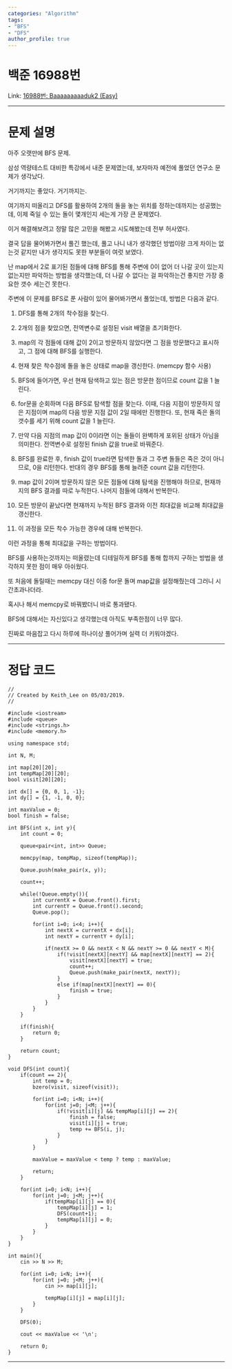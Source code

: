 ```yaml
---
categories: "Algorithm"
tags: 
- "BFS"
- "DFS"
author_profile: true
---
```

# 백준 16988번
Link: [16988번: Baaaaaaaaaduk2 (Easy)][BOJLink]

[BOJLink]: https://www.acmicpc.net/problem/16988
<hr/>

# 문제 설명
아주 오랫만에 BFS 문제.

삼성 역량테스트 대비한 특강에서 내준 문제였는데, 보자마자 예전에 풀었던 연구소 문제가 생각났다.

거기까지는 좋았다. 거기까지는.

여기까지 떠올리고 DFS를 활용하여 2개의 돌을 놓는 위치를 정하는데까지는 성공했는데, 이제 죽일 수 있는 돌이 몇개인지 세는게 가장 큰 문제였다.

이거 해결해보려고 정말 많은 고민을 해봤고 시도해봤는데 전부 허사였다.

결국 답을 물어봐가면서 풀긴 했는데, 풀고 나니 내가 생각했던 방법이랑 크게 차이는 없는것 같지만 내가 생각지도 못한 부분들이 여럿 보였다.

난 map에서 2로 표기된 점들에 대해 BFS를 통해 주변에 0이 없어 더 나갈 곳이 있는지 없는지만 파악하는 방법을 생각했는데, 더 나갈 수 없다는 걸 파악하는건 좋지만 가장 중요한 갯수 세는건 못한다.

주변에 이 문제를 BFS로 푼 사람이 있어 물어봐가면서 풀었는데, 방법은 다음과 같다.

1) DFS를 통해 2개의 착수점을 찾는다.

2) 2개의 점을 찾았으면, 전역변수로 설정된 visit 배열을 초기화한다.

3) map의 각 점들에 대해 값이 2이고 방문하지 않았다면 그 점을 방문했다고 표시하고, 그 점에 대해 BFS를 실행한다.

4) 현재 찾은 착수점에 돌을 놓은 상태로 map을 갱신한다. (memcpy 함수 사용)

5) BFS에 들어가면, 우선 현재 탐색하고 있는 점은 방문한 점이므로 count 값을 1 늘린다.

6) for문을 순회하며 다음 BFS로 탐색할 점을 찾는다. 이때, 다음 지점이 방문하지 않은 지점이며 map의 다음 방문 지점 값이 2일 때에만 진행한다. 또, 현재 죽은 돌의 갯수를 세기 위해 count 값을 1 늘린다.

7) 만약 다음 지점의 map 값이 0이라면 이는 돌들이 완벽하게 포위된 상태가 아님을 의미한다. 전역변수로 설정된 finish 값을 true로 바꿔준다.

8) BFS를 완료한 후, finish 값이 true라면 탐색한 돌과 그 주변 돌들은 죽은 것이 아니므로, 0을 리턴한다. 반대의 경우 BFS를 통해 늘려준 count 값을 리턴한다.

9) map 값이 2이며 방문하지 않은 모든 점들에 대해 탐색을 진행해야 하므로, 현재까지의 BFS 결과를 따로 누적한다. 나머지 점들에 대해서 반복한다.

10) 모든 방문이 끝났다면 현재까지 누적된 BFS 결과와 이전 최대값을 비교해 최대값을 갱신한다.

11) 이 과정을 모든 착수 가능한 경우에 대해 반복한다.

이런 과정을 통해 최대값을 구하는 방법이다.

BFS를 사용하는것까지는 떠올렸는데 디테일하게 BFS를 통해 합까지 구하는 방법을 생각하지 못한 점이 매우 아쉬웠다.

또 처음에 돌릴때는 memcpy 대신 이중 for문 돌며 map값을 설정해줬는데 그러니 시간초과나더라.

혹시나 해서 memcpy로 바꿔봤더니 바로 통과됐다.

BFS에 대해서는 자신있다고 생각했는데 아직도 부족한점이 너무 많다.

진짜로 마음잡고 다시 하루에 하나이상 풀어가며 실력 더 키워야겠다.
<hr/>

# 정답 코드
```
//
// Created by Keith_Lee on 05/03/2019.
//

#include <iostream>
#include <queue>
#include <strings.h>
#include <memory.h>

using namespace std;

int N, M;

int map[20][20];
int tempMap[20][20];
bool visit[20][20];

int dx[] = {0, 0, 1, -1};
int dy[] = {1, -1, 0, 0};

int maxValue = 0;
bool finish = false;

int BFS(int x, int y){
    int count = 0;

    queue<pair<int, int>> Queue;

    memcpy(map, tempMap, sizeof(tempMap));

    Queue.push(make_pair(x, y));

    count++;

    while(!Queue.empty()){
        int currentX = Queue.front().first;
        int currentY = Queue.front().second;
        Queue.pop();

        for(int i=0; i<4; i++){
            int nextX = currentX + dx[i];
            int nextY = currentY + dy[i];

            if(nextX >= 0 && nextX < N && nextY >= 0 && nextY < M){
                if(!visit[nextX][nextY] && map[nextX][nextY] == 2){
                    visit[nextX][nextY] = true;
                    count++;
                    Queue.push(make_pair(nextX, nextY));
                }
                else if(map[nextX][nextY] == 0){
                    finish = true;
                }
            }
        }
    }

    if(finish){
        return 0;
    }

    return count;
}

void DFS(int count){
    if(count == 2){
        int temp = 0;
        bzero(visit, sizeof(visit));

        for(int i=0; i<N; i++){
            for(int j=0; j<M; j++){
                if(!visit[i][j] && tempMap[i][j] == 2){
                    finish = false;
                    visit[i][j] = true;
                    temp += BFS(i, j);
                }
            }
        }

        maxValue = maxValue < temp ? temp : maxValue;

        return;
    }

    for(int i=0; i<N; i++){
        for(int j=0; j<M; j++){
            if(tempMap[i][j] == 0){
                tempMap[i][j] = 1;
                DFS(count+1);
                tempMap[i][j] = 0;
            }
        }
    }
}

int main(){
    cin >> N >> M;

    for(int i=0; i<N; i++){
        for(int j=0; j<M; j++){
            cin >> map[i][j];

            tempMap[i][j] = map[i][j];
        }
    }

    DFS(0);

    cout << maxValue << '\n';

    return 0;
}
```
<hr/>